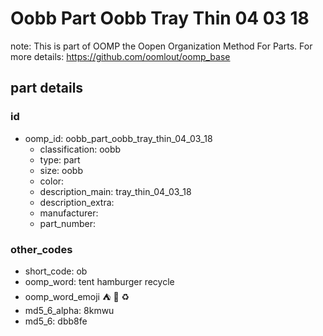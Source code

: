 # Oobb Part Oobb Tray Thin 04 03 18  

note: This is part of OOMP the Oopen Organization Method For Parts. For more details: https://github.com/oomlout/oomp_base

##  part details





### id
* oomp_id: oobb_part_oobb_tray_thin_04_03_18
  * classification: oobb
  * type: part
  * size: oobb
  * color: 
  * description_main: tray_thin_04_03_18
  * description_extra: 
  * manufacturer: 
  * part_number: 

### other_codes
* short_code: ob
* oomp_word: tent hamburger recycle
* oomp_word_emoji :tent: :hamburger: :recycle:
* md5_6_alpha: 8kmwu
* md5_6: dbb8fe
